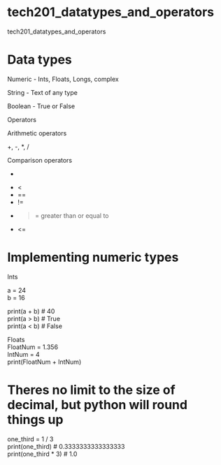 # tech201_datatypes_and_operators
tech201_datatypes_and_operators

# Data types

Numeric - Ints, Floats, Longs, complex  

String - Text of any type  

Boolean - True or False  

Operators  

Arithmetic operators  

+, -, *, /  

Comparison operators    

 - > 
 - <  
 - ==  
 - !=  
 - >= greater than or equal to  
 - <=  

# Implementing numeric types

Ints

a = 24  
b = 16  

print(a + b) # 40  
print(a > b) # True  
print(a < b) # False  

Floats  
FloatNum = 1.356  
IntNum = 4  
print(FloatNum + IntNum)  

# Theres no limit to the size of decimal, but python will round things up

one_third = 1 / 3  
print(one_third) # 0.3333333333333333  
print(one_third * 3) # 1.0  
